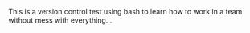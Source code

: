 This is a version control test using bash to learn how to work in a team
without mess with everything...
